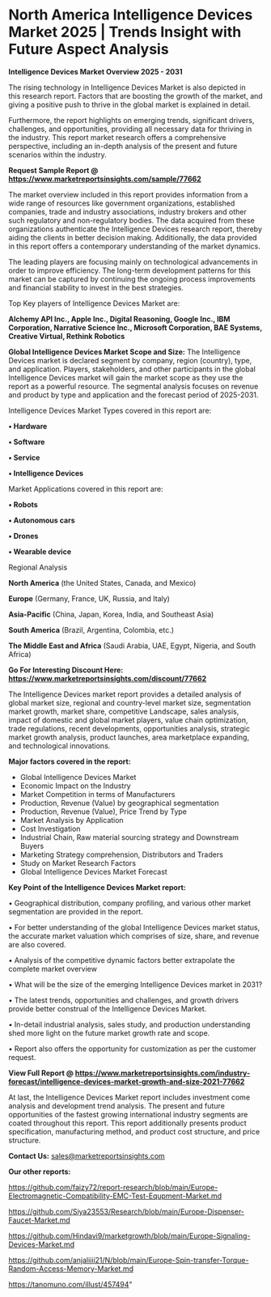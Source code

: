 # North America Intelligence Devices Market 2025 | Trends Insight with Future Aspect Analysis

<Strong> Intelligence Devices Market Overview 2025 - 2031</strong>

The rising technology in Intelligence Devices Market is also depicted in this research report. Factors that are boosting the growth of the market, and giving a positive push to thrive in the global market is explained in detail.

Furthermore, the report highlights on emerging trends, significant drivers, challenges, and opportunities, providing all necessary data for thriving in the industry. This report market research offers a comprehensive perspective, including an in-depth analysis of the present and future scenarios within the industry.

<strong>Request Sample Report @ <a href=https://www.marketreportsinsights.com/sample/77662>https://www.marketreportsinsights.com/sample/77662</a></strong>

The market overview included in this report provides information from a wide range of resources like government organizations, established companies, trade and industry associations, industry brokers and other such regulatory and non-regulatory bodies. The data acquired from these organizations authenticate the Intelligence Devices research report, thereby aiding the clients in better decision making. Additionally, the data provided in this report offers a contemporary understanding of the market dynamics.

The leading players are focusing mainly on technological advancements in order to improve efficiency. The long-term development patterns for this market can be captured by continuing the ongoing process improvements and financial stability to invest in the best strategies.

Top Key players of Intelligence Devices Market are:

<strong>Alchemy API Inc., Apple Inc., Digital Reasoning, Google Inc., IBM Corporation, Narrative Science Inc., Microsoft Corporation, BAE Systems, Creative Virtual, Rethink Robotics</strong>

<strong><b>Global Intelligence Devices Market Scope and Size:</b></strong>
The Intelligence Devices market is declared segment by company, region (country), type, and application. Players, stakeholders, and other participants in the global Intelligence Devices market will gain the market scope as they use the report as a powerful resource. The segmental analysis focuses on revenue and product by type and application and the forecast period of 2025-2031.

Intelligence Devices Market Types covered in this report are:

<strong>• Hardware

• Software

• Service

• Intelligence Devices</strong>

Market Applications covered in this report are:

<strong>• Robots

• Autonomous cars

• Drones

• Wearable device</strong> 

Regional Analysis

<strong>North America</strong> (the United States, Canada, and Mexico)

<strong>Europe</strong> (Germany, France, UK, Russia, and Italy)

<strong>Asia-Pacific</strong> (China, Japan, Korea, India, and Southeast Asia)

<strong>South America</strong> (Brazil, Argentina, Colombia, etc.)

<strong>The Middle East and Africa</strong> (Saudi Arabia, UAE, Egypt, Nigeria, and South Africa)

<strong>Go For Interesting Discount Here: <a href=https://www.marketreportsinsights.com/discount/77662>https://www.marketreportsinsights.com/discount/77662</a></strong>

The Intelligence Devices market report provides a detailed analysis of global market size, regional and country-level market size, segmentation market growth, market share, competitive Landscape, sales analysis, impact of domestic and global market players, value chain optimization, trade regulations, recent developments, opportunities analysis, strategic market growth analysis, product launches, area marketplace expanding, and technological innovations.

<strong><b>Major factors covered in the report:</b></strong>
<ul>
  <li>Global Intelligence Devices Market </li>
  <li>Economic Impact on the Industry</li>
  <li>Market Competition in terms of Manufacturers</li>
  <li>Production, Revenue (Value) by geographical segmentation</li>
  <li>Production, Revenue (Value), Price Trend by Type</li>
  <li>Market Analysis by Application</li>
  <li>Cost Investigation</li>
  <li>Industrial Chain, Raw material sourcing strategy and Downstream Buyers</li>
  <li>Marketing Strategy comprehension, Distributors and Traders</li>
  <li>Study on Market Research Factors</li>
  <li>Global Intelligence Devices Market Forecast</li>
</ul>

<strong><b>Key Point of the Intelligence Devices Market report:</b></strong>

• Geographical distribution, company profiling, and various other market segmentation are provided in the report.

• For better understanding of the global Intelligence Devices market status, the accurate market valuation which comprises of size, share, and revenue are also covered.

• Analysis of the competitive dynamic factors better extrapolate the complete market overview

• What will be the size of the emerging Intelligence Devices market in 2031?

• The latest trends, opportunities and challenges, and growth drivers provide better construal of the Intelligence Devices Market.

• In-detail industrial analysis, sales study, and production understanding shed more light on the future market growth rate and scope.

• Report also offers the opportunity for customization as per the customer request.

<strong><b>View Full Report @ <a href=https://www.marketreportsinsights.com/industry-forecast/intelligence-devices-market-growth-and-size-2021-77662>https://www.marketreportsinsights.com/industry-forecast/intelligence-devices-market-growth-and-size-2021-77662</a></b></strong>


At last, the Intelligence Devices Market report includes investment come analysis and development trend analysis. The present and future opportunities of the fastest growing international industry segments are coated throughout this report. This report additionally presents product specification, manufacturing method, and product cost structure, and price structure.

<strong>Contact Us:</strong>
sales@marketreportsinsights.com

<strong>Our other reports:</strong>

<a href=https://github.com/faizy72/report-research/blob/main/Europe-Electromagnetic-Compatibility-EMC-Test-Equpment-Market.md>https://github.com/faizy72/report-research/blob/main/Europe-Electromagnetic-Compatibility-EMC-Test-Equpment-Market.md</a>

<a href=https://github.com/Siya23553/Research/blob/main/Europe-Dispenser-Faucet-Market.md>https://github.com/Siya23553/Research/blob/main/Europe-Dispenser-Faucet-Market.md</a>

<a href=https://github.com/Hindavi9/marketgrowth/blob/main/Europe-Signaling-Devices-Market.md>https://github.com/Hindavi9/marketgrowth/blob/main/Europe-Signaling-Devices-Market.md</a>

<a href=https://github.com/anjaliiii21/N/blob/main/Europe-Spin-transfer-Torque-Random-Access-Memory-Market.md>https://github.com/anjaliiii21/N/blob/main/Europe-Spin-transfer-Torque-Random-Access-Memory-Market.md</a>

<a href=https://tanomuno.com/illust/457494>https://tanomuno.com/illust/457494</a>"
